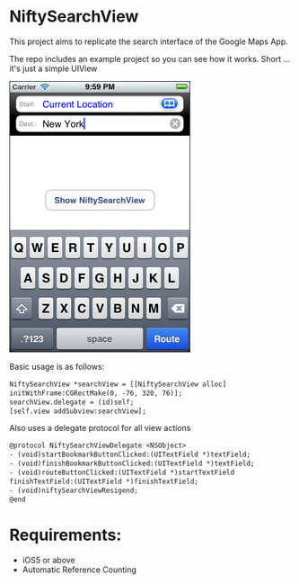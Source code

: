 # NiftySearchView

This project aims to replicate the search interface of the Google Maps App.

The repo includes an example project so you can see how it works.
Short ... it's just a simple UIView

![](https://github.com/HazAT/NiftySearchView/raw/master/screenshot01.png)

Basic usage is as follows:

	NiftySearchView *searchView = [[NiftySearchView alloc] initWithFrame:CGRectMake(0, -76, 320, 76)];
	searchView.delegate = (id)self;
	[self.view addSubview:searchView];

Also uses a delegate protocol for all view actions

	@protocol NiftySearchViewDelegate <NSObject>
	- (void)startBookmarkButtonClicked:(UITextField *)textField;
	- (void)finishBookmarkButtonClicked:(UITextField *)textField;
	- (void)routeButtonClicked:(UITextField *)startTextField finishTextField:(UITextField *)finishTextField;
	- (void)niftySearchViewResigend;
	@end

# Requirements:

 * iOS5 or above
 * Automatic Reference Counting